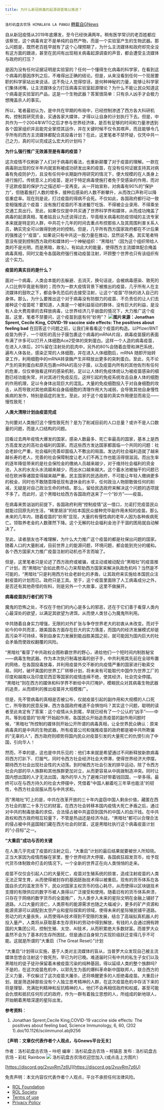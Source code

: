 ```yaml
---
title: 为什么新冠病毒的起源调查难以推进？
---
```

`洛杉矶盘古农场 HIMALAYA LA PANGU` [轉載自GNews](https://gnews.org/zh-hans/1747794/)

自从新冠疫情从2019年底爆发，至今已经快满两年。稍有医学常识的老百姓都应该察觉，这个病毒肯定不是单纯的自然产物，而是一个实验室产生的生物武器。那么问题是，既然老百姓早就有了这个心理预期了，为什么主流媒体和政府却完全没有这方面的跟进，甚至在民间有出现相关病毒起源调查的声音，都会遭受主流媒体与政府的打压？

是因为没有任何证据证明是实验室的？任何一个懂得生化病毒的科学家，在看到这个病毒的基因序列之后，不难得出正确的结论。但是，从来没看到任何一个现居要职的科学家站出来说话，这不免让人觉得惊讶。是何种神秘的力量，能够让科学家们集体闭嘴，让主流媒体全力打压病毒实验室起源理论？为什么不能让民众知道这个病毒是实验室的产品，这是一个生物武器？答案很简单：只有杀人凶手才会极力想掩盖杀人的事实。

所以，笔者最初认为，是中共在早期的布局中，已经控制渗透了西方各大科研机构，控制其研究资金，买通各家大媒体，才得以让自身的计划执行下去。但是，中共作为一个2004年WTO之后才参与世界经济体，是否有足够的时间和力量渗透到各个国家组织并且能完全掌控其运作，并在关键时候不仅令其噤声，而且能够令几乎所有的西方主流媒体都配合其投毒计划？在此，这里笔者不禁怀疑，仅凭中共一己之力，真的可以完成这么宏大的计划吗？

**为什么强行推广无效甚至是有毒的疫苗？**

这次疫情不仅刷新了人们对于病毒的看法，也重新颠覆了对于疫苗的理解。一款在病毒刚出现的仅半年内就宣称被成功研发出来的疫苗，在没有任何证据支持其对病毒有免疫防护力，且没有任何中长期副作用研究的情况下，便大规模的在人类身上进行施打。传统意义上的疫苗，是对于特定病毒使施打者免于受感染的作用，而对于这款疫苗的保护力之描述却一变再变。从一开始宣称，对病毒有90%的“保护力”，但随着施打人数的增多，接种后感染的人数不断攀升，从而改口声称可以降低重症率。现在则是说，打过疫苗的得病不会死。不仅如此，各国政府都行动一致变相强推这个疫苗：没有施打疫苗的不准进餐厅吃饭、不得被企业录用、不得乘坐交通工具出行。至此，如果仅仅是中共买通了世界科学界和媒体，从而成功掩盖了病毒的起源真相，笔者姑且认为还说得过去，毕竟相关病毒和防疫领域的主流专家本来就是特定的人群，中共花十几年的时间去重点布控那些人及其周围利害关系人员，确实完全可以做得到绝对的控制。但是，几乎所有西方国家政府都在不计后果的强推这个“疫苗”，如果说只有中共这一股力量在推动，显然说不通。其实笔者特意没有提到控制西方政府和媒体的一个神秘组织：“黑暗社”（因为这个组织带给人类的不是光明，而是黑暗，故名）。有如此大的能量，使得西方主流媒体配合掩盖病毒真相，同时又能令各国政府强行推动疫苗注射，环顾整个世界也只有该组织有这个实力。

**疫苗的真实目的是什么？**

面对一个病毒，人类会本能的去躲避、去消灭，换句话说，会被病毒感染、致死的人口比例毕竟是有限的；而作为一款大疫情背景下被推出的疫苗，几乎所有人在主流媒体的鼓吹之下，都会争先恐后的去接受注射，让这个“疫苗”尽快的进入自己的身体。那么，为什么要推出这个对于病毒没有防御力的疫苗、不负责任的让人们去接种这个疫苗呢？要知道，人类是一个被利益驱动的群体，没有巨大的利益，是没有人会大费周章的去释放病毒，让世界经济几乎崩盘的情况下，大力推广这个疫苗。这里，笔者不禁要问，这个疫苗到底有何“妙用”？
![](https://assets.gnews.org/wp-content/uploads/2021/12/amec6-bawqx.jpg)**图片来源：Jonathan Sprent, Cecile King, COVID-19 vaccine side effects: The positives about feeling bad**
在回答这个问题之前，让我们来看看这个疫苗的构造。以Pfizer/BNT疫苗为例子，一个球形的高分子膜包裹这个病毒的mRNA片段，病毒疫苗膜的表面布满了许多可以打开人体细胞Ace2受体的突刺蛋白。这样一个人造的病毒疫苗，在进入人体后，20%留在注射处的肌肉中，另外的80%会随着血管和淋巴系统，遍布人体各处，感染正常的人体细胞，并在进入人体细胞后，mRNA 随即开始转录工作，利用细胞中的mRNA转录酶产生并释放出更多的突刺蛋白。至此，先不论产生的突刺蛋白和原先包裹mRNA的高分子膜，以及疫苗内所有的其他佐剂有任何的危害，仅仅单独看这样的感染机制，足以让人体的免疫体统认为被疫苗感染的细胞已经功能失常，并对其进行免疫反应。这样引起的免疫系统攻击自身人体的细胞的作用机理，足以令身体出现巨大的混乱。大量的免疫细胞投入于对自身细胞的攻击，从而导致对其他病菌和自身癌细胞的清理作用大为减弱，会导致其他自身慢性疾病的发作，特别是癌症的发生。至此，对于这个疫苗的真实作用便显而易见——慢性致死！

**人类大清除计划由疫苗完成**

为何要对人类施打这个慢性致死剂？是为了削减目前的人口总量？或许不是人口数量的问题，而是人口结构的问题。

回看过去两年疫情大爆发的国家，感染人数最多、死亡率最高的国家，基本上是西方高度发达的高社会福利的国家。而这些西方发达国家都面临一个共同的问题：社会老龄化严重，社会福利完善却面临入不敷出的局面。发达的社会福利造就了越来越长寿的老人，完善的社会保障制度让老人们不再工作也能活得很滋润。而出生率的逐年降低带来的是社会保险金的缴纳人员越来越少，对于维持社会福利的资金池，入水的水龙头水流越来越少，而出水口越来越大。这个蓄水池被抽干的问题已经在欧洲等诸国变得越来越严重。民主国家的民选政府，不可能让年轻人缴纳更多的税金，同时也不敢随意降低现有退休金的水平，任何政治人物胆敢做任何的削减，无疑是对自己政治生命的终结。那么，留给民选政府来解决这个问题的选项就不多了。而此时，这个黑暗社给西方各国政府送来了一个“妙方”——疫苗。

在病毒来势汹汹的前提下，各国政府利用“控制疫情”这一借口，允诺打完疫苗民众就能过回原先的生活，“稀里胡涂”的给本国民众接种完毕副作用未知的疫苗。那么未来的几年内，随着疫苗的“妙用”显现，大量的有慢性病的老年人因为各种疾病死亡。领取养老金的人数骤然下降。这个无解的社会福利金池子干涸的困局就自动解决了。

至此，读者朋友也不难理解，为什么大力推广这个疫苗的都是社保出问题的国家。随着人口的大量削减，目前世界上的能源问题，环境问题，都会能到充分的缓和。各个西方国家大力推广疫苗注射的动机也不言而喻了。

但是，这里笔者只是论述了西方政府或被骗，或主动或被动配合“黑暗社”的疫苗推广计划，而“黑暗社”会如此费尽心力来帮助西方国家来解决执政危机吗？当然是不可能的，“黑暗社”只是利用西方社会老龄化的矛盾，让其政府来实施给本国民众注射疫苗的计划而已。政府只是工具。至于，这个疫苗里面除了人工病毒成分之外，是否还有其他奇怪的佐料，则是另外一个大故事，这里不做展开。

**病毒疫苗执行者们的下场**

魔鬼的恐怖之处，不仅在于他们的内心是多么的邪恶，还在于它们善于看穿人类内心最深处的欲望，以满足其欲望为诱饵，从而使人类甘心为魔鬼所利用。

中共随着自身实力增强，无限的对外扩张与争夺世界老大的初衷从未改变。而对于如今的中共而言，跟美国各方面存在巨大的实力落差，而国内的经济发展模式却是高污染不可持续，等到自身实力发展到能战胜美国之前，就可能因为国内巨大的社会矛盾而使政权翻覆的风险。

“黑暗社”看穿了中共政权企图称霸世界的野心，递给他们一个短时间内制胜秘宝——病毒生物武器。作为本次执行制毒放毒的刽子手，中共利用其先前在全球布置的网络，在各国投毒放毒，并利用疫苗外交不断的向疫情严重的国家进行勒索交易。同时，破坏美国的世界工厂转移计划，将未来有可能取代中国作为世界工厂的印度和越南以及印度尼西亚等国家的疫情连绵不绝，使其经济，社会完全停摆。 “黑暗社”则在西方的媒体和科学界不断给中共打掩护，模糊民众对其病毒生物武器的追责，从而顺利的推出疫苗并大规模推广。

但是，先不管病毒的真相是否被公布，仅就疫苗引起的副作用和大规模的人口死亡，所导致的民意反弹，西方各国政府难道不会惧怕吗？其实这个问题，聪明的读者至此肯定有了答案：这个疫情从头到尾，早就已经有了一个公认的“凶手”——中共。等到疫苗的“妙用”开始起作用，各国民众开始追责疫苗的副作用问题时候，“黑暗社”所控制的媒体则开始公开所谓的病毒真相，让全世界民众确认：原来病毒真的是中共的生物武器。所有疫苗公司和强推疫苗的政府都是被中共所欺骗的“无辜的人”，西方政府则顺势将国内民众对疫苗引发的大量死亡的仇恨引向了中国，引向华人！

然而，不幸的是，这也是中共乐见的：他们本来就是希望通过不间断释放新款病毒将西方打趴下、打服气，同时令西方社会经济社会大停滞，使得世界经济大停摆，期待西方社会出现社会性的大动荡。到时候西方社会引发的排华运动，除了令西方社会内部的华人族群和其他族群更加对立，从而更容易从中挑拨制造冲突。同时让国内想出国的人才无法出国，海外的华人为了避难只好带着钱回国，一举多得。最终可以在与西方持久的社会大停摆中，凭借着“中国人躺着吃三年草也能活”的韧性，令西方社会屈服从而与中共求和。

而“黑暗社”盯上的是，中共在改革开放的三十年内盗窃中国人剩余价值，藏匿在西方社会的那二十多万亿的财富。在西方社会转移本国内疫情大死亡矛盾之后，通过对中共的制毒放毒的求偿，合法侵占被中共盗窃到国外的中国人的血汗钱。在中共政权和西方政府相互较量下，不管是热战还是经济冷战，“黑暗社”都可以合理合法的侵占被中共盗国贼们藏在西方社会的财富，这是黑暗社执行这个病毒疫苗计划的“小目标”之一。

**“大重启”成功与否的关键**

在人类几乎完成了疫苗的注射之后，“大重启”计划的最后结果就要被世人所知晓。正当大家因为疫情而躲在家里，整个世界经济大停摆，各国疯狂超发货币，给予现代货币体制致命打击的情况下。一个全新的世界正在向人类悄悄的走来。

疫苗不仅仅会引起人口的大量死亡，疫苗对生殖系统的损害，造成注射疫苗的人类无法正常生育，从而使得被封存的基因胚胎技术得以被重启。现有的货币体系在各国自杀式的滥发货币下，民众对国家主权货币的信心耗尽，从而使得以区块链技术支撑的有限供应的数字币被人类得以广泛接受和使用。随着旧有的货币体系奔溃，只存在于网络的数字货币的全面推广，为人类步入未来的星际文明在金融上铺好了道路。人口大量的消亡，人类原有的能源需求也随之大福减少，更多的矿产资源和能源资源可以调配到太空产业和星际探索的领域，使得未来的星际殖民铺平道路。劳动力的大量丧失，从而使得Ai技术得到不受限的发展，结合了高端拟真机器人的投入量产，人类将从获取基本生存资料的劳动中得到解放，有钱的人会通过拥有跨国的大集团公司，控制生殖、太空、AI技术，从而积累绝大多数财富。而普罗大众虽然不会为了基本的生存所困扰，但是通过自身努力实现阶级跃迁变得几乎不可能。这就是所谓的“大重启（The Great Reset）”计划

“大重启”计划得以实施，基于人类对主流媒体的盲从，当普罗大众发现自己被主流媒体忽悠会注射这个致死剂，早已为时已晚。难道届时只有中共的私生子女们以及黑暗社的徒子徒孙保留着未被疫苗污染的纯种基因，得以延续人类的整个族群吗?不是的，在这次疫苗危机中，以郭先生为首的爆料革命新中国联邦人，联合西方的正义力量，不仅躲过了这次疫苗大屠杀，还将唤醒更多的人拒绝毒疫苗。大重启计划，就是筛选掉那些没有个人独立思考精神的人群，在这次疫苗危机中存活下来的将是理智、充满批判精神和反抗精神的人，他们不会再相信政府和权威，甚至可能会仇恨和抵抗任何形式的政府，作为一群有着独立思想的人，所组成的新地球人，开始朝着黑暗深邃的星际出发。

**参考资料**：

1. Jonathan Sprent,Cecile King,COVID-19 vaccine side effects: The positives about feeling bad, Science Immunology, 6, 60, (202
1).doi/10.1126/sciimmunol.abj9256


【**声明：文章仅代表作者个人观点，与Gnews平台无关**】

作者：洛杉矶盘古农场 – 咔吧
编审：洛杉矶盘古农场 – 柯镇恶
发布 : 洛杉矶盘古农场 – 彩虹 Rainbow
![](https://assets.gnews.org/wp-content/uploads/2021/03/WhatsApp-Image-2021-06-26-at-22.05.30.jpeg)
洛杉矶盘古农场欢迎您加入:(或点击上方图片）

[https://discord.gg/2vuvRm7z6U](https://discord.gg/2vuvRm7z6U)

 

免责声明：本文内容仅代表作者个人观点，平台不承担任何法律风险。

- [ROL Foundation](https://rolfoundation.org/)
- [ROL Society](https://rolsociety.org/)
- [Terms of use](https://gnews.org/terms-of-use-3/)
- [Privacy Policy](https://gnews.org/privacy-policy/)
